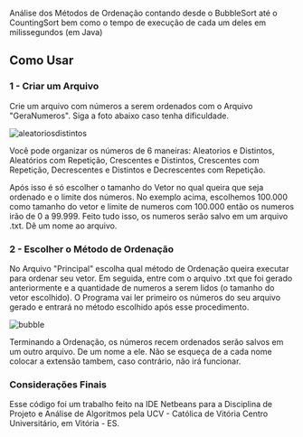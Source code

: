 Análise dos Métodos de Ordenação contando desde o BubbleSort até o CountingSort bem como o tempo de execução de cada um deles em milissegundos (em Java)

## **Como Usar**

### **1 -  Criar um Arquivo**

Crie um arquivo com números a serem ordenados com o Arquivo "GeraNumeros". Siga a foto abaixo caso tenha dificuldade. 

![aleatoriosdistintos](https://user-images.githubusercontent.com/29709111/42792537-1ff34ae2-894c-11e8-8647-06e182292502.png)

   Você pode organizar os números de 6 maneiras: Aleatorios e Distintos, Aleatórios com Repetição, Crescentes e Distintos,
   Crescentes com Repetição, Decrescentes e Distintos e Decrescentes com Repetição.
        
   Após isso é só escolher o tamanho do Vetor no qual queira que seja ordenado e o limite dos números.
   No exemplo acima, escolhemos 100.000 como tamanho do vetor e limite de numeros com 100.000 então os numeros irão
   de 0 a 99.999. Feito tudo isso, os numeros serão salvo em um arquivo .txt. Dê um nome ao arquivo.

### **2 - Escolher o Método de Ordenação**

   No Arquivo "Principal" escolha qual método de Ordenação queira executar para ordenar seu vetor. 
   Em seguida, entre com o arquivo .txt que foi gerado anteriormente e a quantidade de numeros a serem lidos
   (o tamanho do vetor escolhido). O Programa vai ler primeiro os números do seu arquivo gerado e entrará
   no método escolhido após esse procedimento.    
   
   
![bubble](https://user-images.githubusercontent.com/29709111/42792676-ed14adcc-894c-11e8-99d6-31b1ab75f264.png)

   Terminando a Ordenação, os números recem ordenados serão salvos em um outro arquivo. De um nome a ele.
   Não se esqueça de a cada nome colocar a extensão tambem, caso contrário, não irá funcionar.
    

### **Considerações Finais**

   Esse código foi um trabalho feito na IDE Netbeans para a Disciplina de Projeto e Análise de Algoritmos
   pela UCV - Católica de Vitória Centro Universitário, em Vitória - ES. 
